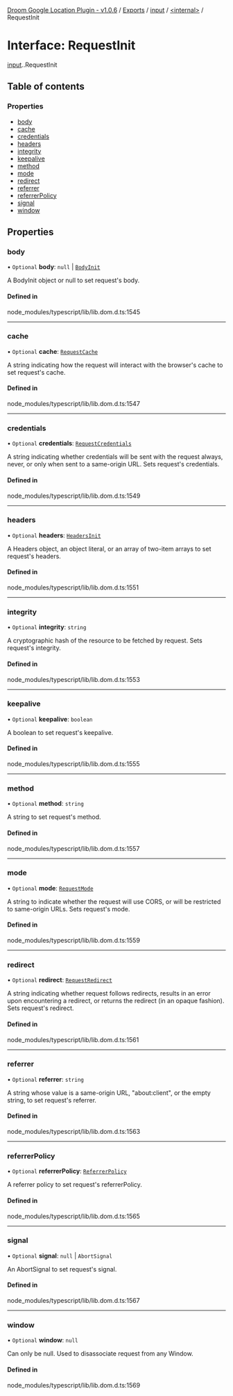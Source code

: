 [Droom Google Location Plugin - v1.0.6](../README.md) / [Exports](../modules.md) / [input](../modules/input.md) / [<internal\>](../modules/input._internal_.md) / RequestInit

# Interface: RequestInit

[input](../modules/input.md).[<internal>](../modules/input._internal_.md).RequestInit

## Table of contents

### Properties

- [body](input._internal_.RequestInit.md#body)
- [cache](input._internal_.RequestInit.md#cache)
- [credentials](input._internal_.RequestInit.md#credentials)
- [headers](input._internal_.RequestInit.md#headers)
- [integrity](input._internal_.RequestInit.md#integrity)
- [keepalive](input._internal_.RequestInit.md#keepalive)
- [method](input._internal_.RequestInit.md#method)
- [mode](input._internal_.RequestInit.md#mode)
- [redirect](input._internal_.RequestInit.md#redirect)
- [referrer](input._internal_.RequestInit.md#referrer)
- [referrerPolicy](input._internal_.RequestInit.md#referrerpolicy)
- [signal](input._internal_.RequestInit.md#signal)
- [window](input._internal_.RequestInit.md#window)

## Properties

### body

• `Optional` **body**: ``null`` \| [`BodyInit`](../modules/input._internal_.md#bodyinit)

A BodyInit object or null to set request's body.

#### Defined in

node_modules/typescript/lib/lib.dom.d.ts:1545

___

### cache

• `Optional` **cache**: [`RequestCache`](../modules/input._internal_.md#requestcache)

A string indicating how the request will interact with the browser's cache to set request's cache.

#### Defined in

node_modules/typescript/lib/lib.dom.d.ts:1547

___

### credentials

• `Optional` **credentials**: [`RequestCredentials`](../modules/input._internal_.md#requestcredentials)

A string indicating whether credentials will be sent with the request always, never, or only when sent to a same-origin URL. Sets request's credentials.

#### Defined in

node_modules/typescript/lib/lib.dom.d.ts:1549

___

### headers

• `Optional` **headers**: [`HeadersInit`](../modules/input._internal_.md#headersinit)

A Headers object, an object literal, or an array of two-item arrays to set request's headers.

#### Defined in

node_modules/typescript/lib/lib.dom.d.ts:1551

___

### integrity

• `Optional` **integrity**: `string`

A cryptographic hash of the resource to be fetched by request. Sets request's integrity.

#### Defined in

node_modules/typescript/lib/lib.dom.d.ts:1553

___

### keepalive

• `Optional` **keepalive**: `boolean`

A boolean to set request's keepalive.

#### Defined in

node_modules/typescript/lib/lib.dom.d.ts:1555

___

### method

• `Optional` **method**: `string`

A string to set request's method.

#### Defined in

node_modules/typescript/lib/lib.dom.d.ts:1557

___

### mode

• `Optional` **mode**: [`RequestMode`](../modules/input._internal_.md#requestmode)

A string to indicate whether the request will use CORS, or will be restricted to same-origin URLs. Sets request's mode.

#### Defined in

node_modules/typescript/lib/lib.dom.d.ts:1559

___

### redirect

• `Optional` **redirect**: [`RequestRedirect`](../modules/input._internal_.md#requestredirect)

A string indicating whether request follows redirects, results in an error upon encountering a redirect, or returns the redirect (in an opaque fashion). Sets request's redirect.

#### Defined in

node_modules/typescript/lib/lib.dom.d.ts:1561

___

### referrer

• `Optional` **referrer**: `string`

A string whose value is a same-origin URL, "about:client", or the empty string, to set request's referrer.

#### Defined in

node_modules/typescript/lib/lib.dom.d.ts:1563

___

### referrerPolicy

• `Optional` **referrerPolicy**: [`ReferrerPolicy`](../modules/input._internal_.md#referrerpolicy)

A referrer policy to set request's referrerPolicy.

#### Defined in

node_modules/typescript/lib/lib.dom.d.ts:1565

___

### signal

• `Optional` **signal**: ``null`` \| `AbortSignal`

An AbortSignal to set request's signal.

#### Defined in

node_modules/typescript/lib/lib.dom.d.ts:1567

___

### window

• `Optional` **window**: ``null``

Can only be null. Used to disassociate request from any Window.

#### Defined in

node_modules/typescript/lib/lib.dom.d.ts:1569
